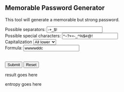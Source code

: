 <!DOCTYPE html>
<html>
<head>
</head>
<body>

<h2>Memorable Password Generator</h2>

<form id="mainForm">
  <p>
    This tool will generate a memorable but strong password.
  </p>
  Possible separators:
  <input type="text" name="possibleSeparators" value="-+_$!">
  <br />
  Possible special characters:
  <input type="text" name="possibleSpecialChars" value="*~?+=-_^%$#@!">
  <br />
  Capitalization
<select name="capitalization">
  <option value="0">All lower</option>
  <option value="1">All upper</option>
  <option value="2">Random</option>
</select>
<br />
Formula:
<input type="text" name="formula" value="wwwwddc">
<br />
  <br /><br />
  <input type="button" value="Submit" onclick="generatePassword(possibleSeparators.value, possibleSpecialChars.value, capitalization.value, formula.value)">
  <input type="button" value="Reset" onclick="reset()">
</form>

<p id="result">
result goes here
</p>
<p id = "entropy">
  entropy goes here
</p>

<script>
  var dict = `about
search
other
which
their
there
contact
business
online
first
would
services
these
click
service
price
people
state
email
health
world
products
music
should
product
system
policy
number
please
support
message
after
software
video
where
rights
public
books
school
through
links
review
years
order
privacy
items
company
group
under
general
research
january
reviews
program
games
could
great
united
hotel
center
store
travel
comments
report
member
details
terms
before
hotels
right
because
local
those
using
results
office
national
design
posted
internet
address
within
states
phone
shipping
reserved
subject
between
forum
family
based
black
check
special
prices
website
index
being
women
today
south
project
pages
version
section
found
sports
house
related
security
county
american
photo
members
power
while
network
computer
systems
three
total
place
download
without
access
think
north
current
posts
media
control
water
history
pictures
personal
since
guide
board
location
change
white
small
rating
children
during
return
students
shopping
account
times
sites
level
digital
profile
previous
events
hours
image
title
another
shall
property
class
still
money
quality
every
listing
content
country
private
little
visit
tools
reply
customer
december
compare
movies
include
college
value
article
provide
source
author
press
learn
around
print
course
canada
process
stock
training
credit
point
science
advanced
sales
english
estate
select
windows
photos
thread
category
large
gallery
table
register
however
october
november
market
library
really
action
start
series
model
features
industry
human
provided
required
second
movie
forums
march
better
yahoo
going
medical
friend
server
study
staff
articles
feedback
again
looking
issues
april
never
users
complete
street
topic
comment
things
working
against
standard
person
below
mobile
party
payment
login
student
programs
offers
legal
above
recent
stores
problem
memory
social
august
quote
language
story
options
rates
create
young
america
field
paper
single
example
girls
password
latest
question
changes
night
texas
poker
status
browse
issue
range
building
seller
court
february
always
result
audio
light
write
offer
groups
given
files
event
release
analysis
request
china
making
picture
needs
possible
might
month
major
areas
future
space
cards
problems
london
meeting
become
interest
child
enter
share
similar
garden
schools
million
added
listed
learning
energy
delivery
popular
stories
journal
reports
welcome
central
images
notice
original
radio
until
color
council
includes
track
archive
others
format
least
society
months
safety
friends
trade
edition
messages
further
updated
having
provides
david
already
green
studies
close
common
drive
specific
several
living
called
short
display
limited
powered
means
director
daily
beach
natural
whether
period
planning
database
official
weather
average
window
france
region
island
record
direct
records
district
calendar
costs
style
front
update
parts
early
miles
sound
resource
present
either
document
works
material
written
federal
hosting
rules
final
adult
tickets
thing
centre
cheap
finance
minutes
third
gifts
europe
reading
topics
cover
usually
together
videos
percent
function
getting
global
economic
player
projects
lyrics
often
submit
germany
amount
watch
included
though
thanks
deals
various
words
linux
james
weight
heart
received
choose
archives
points
magazine
error
camera
clear
receive
domain
methods
chapter
makes
policies
beauty
manager
india
position
taken
listings
models
michael
known
cases
florida
simple
quick
wireless
license
friday
whole
annual
later
basic
shows
google
church
method
purchase
active
response
practice
hardware
figure
holiday
enough
designed
along
among
death
writing
speed
brand
discount
higher
effects
created
remember
yellow
increase
kingdom
thought
stuff
french
storage
japan
doing
loans
shoes
entry
nature
orders
africa
summary
growth
notes
agency
monday
european
activity
although
western
income
force
overall
river
package
contents
players
engine
album
regional
supplies
started
views
plans
double
build
screen
exchange
types
lines
continue
across
benefits
needed
season
apply
someone
anything
printer
believe
effect
asked
sunday
casino
volume
cross
anyone
mortgage
silver
inside
solution
mature
rather
weeks
addition
supply
nothing
certain
running
lower
union
jewelry
clothing
names
robert
homepage
skills
islands
advice
career
military
rental
decision
leave
british
teens
woman
sellers
middle
cable
taking
values
division
coming
tuesday
object
lesbian
machine
length
actually
score
client
returns
capital
follow
sample
shown
saturday
england
culture
flash
george
choice
starting
thursday
courses
consumer
airport
foreign
artist
outside
levels
channel
letter
phones
ideas
summer
allow
degree
contract
button
releases
homes
super
matter
custom
virginia
almost
located
multiple
asian
editor
cause
focus
featured
rooms
female
thomas
primary
cancer
numbers
reason
browser
spring
answer
voice
friendly
schedule
purpose
feature
comes
police
everyone
approach
cameras
brown
physical
medicine
ratings
chicago
forms
glass
happy
smith
wanted
thank
unique
survey
prior
sport
ready
animal
sources
mexico
regular
secure
simply
evidence
station
round
paypal
favorite
option
master
valley
recently
probably
rentals
built
blood
improve
larger
networks
earth
parents
nokia
impact
transfer
kitchen
strong
carolina
wedding
hospital
ground
overview
owners
disease
italy
perfect
classic
basis
command
cities
william
express
award
distance
peter
ensure
involved
extra
partners
budget
rated
guides
success
maximum
existing
quite
selected
amazon
patients
warning
horse
forward
flowers
stars
lists
owner
retail
animals
useful
directly
housing
takes
bring
catalog
searches
trying
mother
traffic
joined
input
strategy
agent
valid
modern
senior
ireland
teaching
grand
testing
trial
charge
units
instead
canadian
normal
wrote
ships
entire
leading
metal
positive
fitness
chinese
opinion
football
abstract
output
funds
greater
likely
develop
artists
guest
seems
trust
contains
session
multi
republic
vacation
century
academic
graphics
indian
expected
grade
dating
pacific
mountain
filter
mailing
vehicle
longer
consider
northern
behind
panel
floor
german
buying
match
proposed
default
require
outdoor
morning
allows
protein
plant
reported
politics
partner
authors
boards
faculty
parties
mission
string
sense
modified
released
stage
internal
goods
unless
richard
detailed
japanese
approved
target
except
ability
maybe
moving
brands
places
pretty
spain
southern
yourself
winter
battery
youth
pressure
boston
keywords
medium
break
purposes
dance
itself
defined
papers
playing
awards
studio
reader
virtual
device
answers
remote
external
apple
offered
theory
enjoy
remove
surface
minimum
visual
variety
teachers
martin
manual
block
subjects
agents
repair
civil
steel
songs
fixed
wrong
hands
finally
updates
desktop
classes
paris
sector
capacity
requires
jersey
fully
father
electric
quotes
officer
driver
respect
unknown
worth
teacher
workers
georgia
peace
campus
showing
creative
coast
benefit
progress
funding
devices
grant
agree
fiction
watches
careers
beyond
families
museum
blogs
accepted
former
complex
agencies
parent
spanish
michigan
columbia
setting
scale
stand
economy
highest
helpful
monthly
critical
frame
musical
angeles
employee
chief
gives
bottom
packages
detail
changed
heard
begin
colorado
royal
clean
switch
russian
largest
african
titles
relevant
justice
connect
bible
basket
applied
weekly
demand
suite
vegas
square
chris
advance
auction
allowed
correct
charles
nation
selling
piece
sheet
seven
older
illinois
elements
species
cells
module
resort
facility
random
pricing
minister
motion
looks
fashion
visitors
monitor
trading
forest
calls
whose
coverage
couple
giving
chance
vision
ending
clients
actions
listen
discuss
accept
naked
clinical
sciences
markets
lowest
highly
appear
lives
currency
leather
patient
actual
stone
commerce
perhaps
persons
tests
village
accounts
amateur
factors
coffee
settings
buyer
cultural
steve
easily
poster
closed
holidays
zealand
balance
graduate
replies
initial
label
thinking
scott
canon
league
waste
minute
provider
optional
sections
chair
fishing
effort
phase
fields
fantasy
letters
motor
context
install
shirt
apparel
crime
count
breast
johnson
quickly
dollars
websites
religion
claim
driving
surgery
patch
measures
kansas
chemical
doctor
reduce
brought
himself
enable
exercise
santa
leader
diamond
israel
servers
alone
meetings
seconds
jones
arizona
keyword
flight
congress
username
produced
italian
pocket
saint
freedom
argument
creating
drugs
joint
premium
fresh
attorney
upgrade
factor
growing
stream
hearing
eastern
auctions
therapy
entries
dates
signed
upper
serious
prime
samsung
limit
began
louis
steps
errors
shops
efforts
informed
thoughts
creek
worked
quantity
urban
sorted
myself
tours
platform
labor
admin
nursing
defense
machines
heavy
covered
recovery
merchant
expert
protect
solid
became
orange
vehicles
prevent
theme
campaign
marine
guitar
finding
examples
saying
spirit
claims
motorola
affairs
touch
intended
towards
goals
election
suggest
branch
charges
serve
reasons
magic
mount
smart
talking
latin
avoid
manage
corner
oregon
element
birth
virus
abuse
requests
separate
quarter
tables
define
racing
facts
column
plants
faith
chain
identify
avenue
missing
domestic
sitemap
moved
houston
reach
mental
viewed
moment
extended
sequence
attack
sorry
centers
opening
damage
reserve
recipes
gamma
plastic
produce
placed
truth
counter
failure
follows
weekend
dollar
ontario
films
bridge
native
williams
movement
printing
baseball
owned
approval
draft
chart
played
contacts
jesus
readers
clubs
jackson
equal
matching
offering
shirts
profit
leaders
posters
variable
expect
parking
compared
workshop
russia
codes
kinds
seattle
golden
teams
lighting
senate
forces
funny
brother
turned
portable
tried
returned
pattern
named
theatre
laser
earlier
sponsor
warranty
indiana
harry
objects
delete
evening
assembly
nuclear
taxes
mouse
signal
criminal
issued
brain
sexual
powerful
dream
obtained
false
flower
passed
supplied
falls
opinions
promote
stated
stats
hawaii
appears
carry
decided
covers
hello
designs
maintain
tourism
priority
adults
clips
savings
graphic
payments
binding
brief
ended
winning
eight
straight
script
served
wants
prepared
dining
alert
atlanta
dakota
queen
credits
clearly
handle
sweet
criteria
pubmed
diego
truck
behavior
enlarge
revenue
measure
changing
votes
looked
festival
ocean
flights
experts
signs
depth
whatever
logged
laptop
vintage
train
exactly
explore
maryland
concept
nearly
eligible
checkout
reality
forgot
handling
origin
gaming
feeds
billion
scotland
faster
dallas
bought
nations
route
followed
broken
frank
alaska
battle
anime
speak
protocol
query
equity
speech
rural
shared
sounds
judge
bytes
forced
fight
height
speaker
filed
obtain
offices
designer
remain
managed
failed
marriage
korea
banks
secret
kelly
leads
negative
austin
toronto
theater
springs
missouri
andrew
perform
healthy
assets
injury
joseph
ministry
drivers
lawyer
figures
married
proposal
sharing
portal
waiting
birthday
gratis
banking
brian
toward
slightly
assist
conduct
lingerie
calling
serving
profiles
miami
comics
matters
houses
postal
controls
breaking
combined
ultimate
wales
minor
finish
noted
reduced
physics
spent
extreme
samples
davis
daniel
reviewed
forecast
removed
helps
singles
cycle
amounts
contain
accuracy
sleep
pharmacy
brazil
creation
static
scene
hunter
crystal
famous
writer
chairman
violence
oklahoma
speakers
drink
academy
dynamic
gender
cleaning
concerns
vendor
intel
officers
referred
supports
regions
junior
rings
meaning
ladies
henry
ticket
guess
agreed
soccer
import
posting
presence
instant
viewing
majority
christ
aspects
austria
ahead
scheme
utility
preview
manner
matrix
devel
despite
strength
turkey
proper
degrees
delta
seeking
inches
phoenix
shares
daughter
standing
comfort
colors
cisco
ordering
alpha
appeal
cruise
bonus
bookmark
specials
disney
adobe
smoking
becomes
drives
alabama
improved
trees
achieve
dress
dealer
nearby
carried
happen
exposure
gambling
refer
miller
outdoors
clothes
caused
luxury
babes
frames
indeed
circuit
layer
printed
removal
easier
printers
adding
kentucky
mostly
taylor
prints
spend
factory
interior
revised
optical
relative
amazing
clock
identity
suites
feeling
hidden
victoria
serial
relief
revision
ratio
planet
copies
recipe
permit
seeing
proof
tennis
bedroom
empty
instance
licensed
orlando
bureau
maine
ideal
specs
recorded
pieces
finished
parks
dinner
lawyers
sydney
stress
cream
trends
discover
patterns
boxes
hills
fourth
advisor
aware
wilson
shape
irish
stations
remains
greatest
firms
operator
generic
usage
charts
mixed
census
exist
wheel
transit
compact
poetry
lights
tracking
angel
keeping
attempt
matches
width
noise
engines
forget
array
accurate
stephen
climate
alcohol
greek
managing
sister
walking
explain
smaller
newest
happened
extent
sharp
lesbians
export
managers
aircraft
modules
sweden
conflict
versions
employer
occur
knows
describe
concern
backup
citizens
heritage
holding
trouble
spread
coach
kevin
expand
audience
assigned
jordan
affect
virgin
raised
directed
dealers
sporting
helping
affected
totally
plate
expenses
indicate
blonde
anderson
organic
albums
cheats
guests
hosted
diseases
nevada
thailand
agenda
anyway
tracks
advisory
logic
template
prince
circle
grants
anywhere
atlantic
edward
investor
leaving
wildlife
cooking
speaking
sponsors
respond
sizes
plain
entered
launch
checking
costa
belgium
guidance
trail
symbol
crafts
highway
buddy
observed
setup
booking
glossary
fiscal
styles
denver
filled
channels
ericsson
appendix
notify
blues
portion
scope
supplier
cables
cotton
biology
dental
killed
border
ancient
debate
starts
causes
arkansas
leisure
learned
notebook
explorer
historic
attached
opened
husband
disabled
crazy
upcoming
britain
concert
scores
comedy
adopted
weblog
linear
bears
carrier
edited
constant
mouth
jewish
meter
linked
portland
concepts
reflect
deliver
wonder
lessons
fruit
begins
reform
alerts
treated
mysql
relating
assume
alliance
confirm
neither
lewis
howard
offline
leaves
engineer
replace
checks
reached
becoming
safari
sugar
stick
allen
relation
enabled
genre
slide
montana
tested
enhance
exact
bound
adapter
formal
hockey
storm
micro
colleges
laptops
showed
editors
threads
supreme
brothers
presents
dolls
estimate
cancel
limits
weapons
paint
delay
pilot
outlet
czech
novel
ultra
winner
idaho
episode
potter
plays
bulletin
modify
oxford
truly
epinions
painting
universe
patent
eating
planned
watching
lodge
mirror
sterling
sessions
kernel
stocks
buyers
journals
jennifer
antonio
charged
broad
taiwan
chosen
greece
swiss
sarah
clark
terminal
nights
behalf
liquid
nebraska
salary
foods
gourmet
guard
properly
orleans
saving
empire
resume
twenty
newly
raise
prepare
avatar
illegal
hundreds
lincoln
helped
premier
tomorrow
decide
consent
drama
visiting
downtown
keyboard
contest
bands
suitable
millions
lunch
audit
chamber
guinea
findings
muscle
clicking
polls
typical
tower
yours
chicken
attend
shower
sending
jason
tonight
holdem
shell
province
catholic
governor
seemed
swimming
spyware
formula
solar
catch
pakistan
reliable
doubt
finder
unable
periods
tasks
attacks
const
doors
symptoms
resorts
biggest
memorial
visitor
forth
insert
gateway
alumni
drawing
ordered
fighting
happens
romance
bruce
split
themes
powers
heaven
pregnant
twice
focused
egypt
bargain
cellular
norway
vermont
asking
blocks
normally
hunting
diabetes
shift
bodies
cutting
simon
writers
marks
flexible
loved
mapping
numerous
birds
indexed
superior
saved
paying
cartoon
shots
moore
granted
choices
carbon
spending
magnetic
registry
crisis
outlook
massive
denmark
employed
bright
treat
header
poverty
formed
piano
sheets
patrick
puerto
displays
plasma
allowing
earnings
mystery
journey
delaware
bidding
risks
banner
charter
barbara
counties
ports
dreams
blogger
stands
teach
occurred
rapid
hairy
reverse
deposit
seminar
latina
wheels
specify
dutch
formats
depends
boots
holds
router
concrete
editing
poland
folder
womens
upload
pulse
voting
courts
notices
detroit
metro
toshiba
strip
pearl
accident
resident
possibly
airline
regard
exists
smooth
strike
flashing
narrow
threat
surveys
sitting
putting
vietnam
trailer
castle
gardens
missed
malaysia
antique
labels
willing
acting
heads
stored
logos
antiques
density
hundred
strange
mention
parallel
honda
amended
operate
bills
bathroom
stable
opera
doctors
lesson
cinema
asset
drinking
reaction
blank
enhanced
entitled
severe
generate
deluxe
humor
monitors
lived
duration
pursuant
fabric
visits
tight
domains
contrast
flying
berlin
siemens
adoption
meant
capture
pounds
buffalo
plane
desire
camping
meets
welfare
caught
marked
driven
measured
medline
bottle
marshall
massage
rubber
closing
tampa
thousand
legend
grace
susan
adams
python
monster
villa
columns
hamilton
cookies
inner
tutorial
entity
cruises
holder
portugal
lawrence
roman
duties
valuable
ethics
forever
dragon
captain
imagine
brings
heating
scripts
stereo
taste
dealing
commit
airlines
liberal
livecam
trips
sides
turns
cache
jacket
oracle
matthew
lease
aviation
hobbies
proud
excess
disaster
console
commands
giant
achieved
injuries
shipped
seats
alarm
voltage
anthony
nintendo
usual
loading
stamps
appeared
franklin
angle
vinyl
mining
ongoing
worst
imaging
betting
liberty
wyoming
convert
analyst
garage
exciting
thongs
ringtone
finland
morgan
derived
pleasure
honor
oriented
eagle
desktops
pants
columbus
nurse
prayer
quiet
postage
producer
cheese
comic
crown
maker
crack
picks
semester
fetish
applies
casinos
smoke
apache
filters
craft
apart
fellow
blind
lounge
coins
gross
strongly
hilton
proteins
horror
familiar
capable
douglas
debian
epson
elected
carrying
victory
madison
editions
mainly
ethnic
actor
finds
fifth
citizen
vertical
prize
occurs
absolute
consists
anytime
soldiers
guardian
lecture
layout
classics
horses
dirty
wayne
donate
taught
worker
alive
temple
prove
wings
breaks
genetic
waters
promise
prefer
ridge
cabinet
modem
harris
bringing
evaluate
tiffany
tropical
collect
toyota
streets
vector
shaved
turning
buffer
purple
larry
mutual
pipeline
syntax
prison
skill
chairs
everyday
moves
inquiry
ethernet
checked
exhibit
throw
trend
sierra
visible
desert
oldest
rhode
mercury
steven
handbook
navigate
worse
summit
victims
spaces
burning
escape
coupons
somewhat
receiver
cialis
boats
glance
scottish
arcade
richmond
russell
tells
obvious
fiber
graph
covering
platinum
judgment
bedrooms
talks
filing
foster
modeling
passing
awarded
trials
tissue
clinton
masters
bonds
alberta
commons
fraud
spectrum
arrival
pottery
emphasis
roger
aspect
awesome
mexican
counts
priced
crash
desired
inter
closer
assumes
heights
shadow
riding
firefox
expense
grove
venture
clinic
korean
healing
princess
entering
packet
spray
studios
buttons
funded
thompson
winners
extend
roads
dublin
rolling
memories
nelson
arrived
creates
faces
tourist
mayor
murder
adequate
senator
yield
grades
cartoons
digest
lodging
hence
entirely
replaced
radar
rescue
losses
combat
reducing
stopped
lakes
closely
diary
kings
shooting
flags
baker
launched
shock
walls
abroad
ebony
drawn
arthur
visited
walker
suggests
beast
operated
targets
overseas
dodge
counsel
pizza
invited
yards
gordon
farmers
queries
ukraine
absence
nearest
cluster
vendors
whereas
serves
woods
surprise
partial
shoppers
couples
ranking
jokes
simpson
twiki
sublime
palace
verify
globe
trusted
copper
dicke
kerry
receipt
supposed
ordinary
nobody
ghost
applying
pride
knowing
reporter
keith
champion
cloudy
linda
chile
plenty
sentence
throat
ignore
maria
uniform
wealth
vacuum
dancing
brass
writes
plaza
outcomes
survival
quest
publish
trans
jonathan
whenever
lifetime
pioneer
booty
acrobat
plates
acres
venue
athletic
thermal
essays
vital
telling
fairly
coastal
config
charity
excel
modes
campbell
stupid
harbor
hungary
traveler
segment
realize
enemy
puzzle
rising
aluminum
wells
wishlist
opens
insight
secrets
lucky
latter
thick
trailers
repeat
syndrome
philips
penalty
glasses
enables
iraqi
builder
vista
jessica
chips
terry
flood
arena
pupils
stewart
outcome
expanded
casual
grown
polish
lovely
extras
centres
jerry
clause
smile
lands
troops
indoor
bulgaria
armed
broker
charger
believed
cooling
trucks
divorce
laura
shopper
tokyo
partly
nikon
candy
pills
tiger
donald
folks
sensor
exposed
telecom
angels
deputy
sealed
loaded
scenes
boost
spanking
founded
chronic
icons
moral
catering
finger
keeps
pound
locate
trained
roses
bread
tobacco
wooden
motors
tough
roberts
incident
gonna
dynamics
decrease
chest
pension
billy
revenues
emerging
worship
craig
herself
churches
damages
reserves
solve
shorts
minority
diverse
johnny
recorder
facing
nancy
tones
passion
sight
defence
patches
refund
towns
trembl
divided
emails
cyprus
insider
seminars
makers
hearts
worry
carter
legacy
pleased
danger
vitamin
widely
phrase
genuine
raising
paradise
hybrid
reads
roles
glory
bigger
billing
diesel
versus
combine
exceed
saudi
fault
babies
karen
compiled
romantic
revealed
albert
examine
jimmy
graham
bristol
margaret
compaq
slowly
rugby
portions
infant
sectors
samuel
fluid
grounds
regards
unlike
equation
baskets
wright
barry
proven
cached
warren
studied
reviewer
involves
profits
devil
grass
comply
marie
florist
cherry
deutsch
kenya
webcam
funeral
nutten
earrings
enjoyed
chapters
charlie
quebec
dennis
francis
sized
manga
noticed
socket
silent
literary
signals
theft
swing
symbols
humans
analog
facial
choosing
talent
dated
seeker
wisdom
shoot
boundary
packard
offset
payday
philip
elite
holders
believes
swedish
poems
deadline
robot
witness
collins
equipped
stages
winds
powder
broadway
acquired
assess
stones
entrance
gnome
roots
losing
attempts
gadgets
noble
glasgow
impacts
gospel
shore
loves
induced
knight
loose
linking
appeals
earned
illness
islamic
pending
parker
lebanon
kennedy
teenage
triple
cooper
vincent
secured
unusual
answered
slots
disorder
routine
toolbar
rocks
titans
wearing
sought
genes
mounted
habitat
firewall
median
scanner
herein
animated
judicial
integer
bachelor
attitude
engaged
falling
basics
montreal
carpet
struct
lenses
binary
genetics
attended
dropped
walter
besides
hosts
moments
atlas
strings
feels
torture
deleted
mitchell
ralph
warner
embedded
inkjet
wizard
corps
actors
liver
liable
brochure
morris
petition
eminem
recall
antenna
picked
assumed
belief
killing
bikini
memphis
shoulder
decor
lookup
texts
harvard
brokers
diameter
ottawa
podcast
seasons
refine
bidder
singer
evans
herald
literacy
fails
aging
plugin
diving
invite
alice
latinas
suppose
involve
moderate
terror
younger
thirty
opposite
rapidly
dealtime
intro
mercedes
clerk
mills
outline
tramadol
holland
receives
jeans
fonts
refers
favor
veterans
sigma
xhtml
occasion
victim
demands
sleeping
careful
arrive
sunset
tracked
moreover
minimal
lottery
framed
aside
licence
michelle
essay
dialogue
camps
declared
aaron
handheld
trace
disposal
florists
packs
switches
romania
consult
greatly
blogging
cycling
midnight
commonly
inform
turkish
pentium
quantum
murray
intent
largely
pleasant
announce
spoke
arrow
sampling
rough
weird
inspired
holes
weddings
blade
suddenly
oxygen
cookie
meals
canyon
meters
merely
passes
pointer
stretch
durham
permits
muslim
sleeve
netscape
cleaner
cricket
feeding
stroke
township
rankings
robin
robinson
strap
sharon
crowd
olympic
remained
entities
customs
rainbow
roulette
decline
gloves
israeli
medicare
skiing
cloud
valve
hewlett
explains
proceed
flickr
feelings
knife
jamaica
shelf
timing
liked
adopt
denied
fotos
britney
freeware
donation
outer
deaths
rivers
tales
katrina
islam
nodes
thumbs
seeds
cited
targeted
skype
realized
twelve
founder
decade
gamecube
dispute
tired
titten
adverse
excerpt
steam
drinks
voices
acute
climbing
stood
perfume
carol
honest
albany
restore
stack
somebody
curve
creator
amber
museums
coding
tracker
passage
trunk
hiking
pierre
jelsoft
headset
oakland
colombia
waves
camel
lamps
suicide
archived
arabia
juice
chase
logical
sauce
extract
panama
payable
courtesy
athens
judges
retired
remarks
detected
decades
walked
arising
nissan
bracelet
juvenile
afraid
acoustic
railway
cassette
pointed
causing
mistake
norton
locked
fusion
mineral
steering
beads
fortune
canvas
parish
claimed
screens
cemetery
planner
croatia
flows
stadium
fewer
coupon
nurses
proxy
lanka
edwards
contests
costume
tagged
berkeley
voted
killer
bikes
gates
adjusted
bishop
pulled
shaped
seasonal
farmer
counters
slave
cultures
norfolk
coaching
examined
encoding
heroes
painted
lycos
zdnet
artwork
cosmetic
resulted
portrait
ethical
carriers
mobility
floral
builders
struggle
schemes
neutral
fisher
spears
bedding
joining
heading
equally
bearing
combo
seniors
worlds
guilty
haven
tablet
charm
violent
basin
ranch
crossing
cottage
drunk
crimes
resolved
mozilla
toner
latex
branches
anymore
delhi
holdings
alien
locator
broke
nepal
zimbabwe
browsing
resolve
melissa
moscow
thesis
nylon
discs
rocky
bargains
frequent
nigeria
ceiling
pixels
ensuring
hispanic
anybody
diamonds
fleet
untitled
bunch
totals
marriott
singing
afford
starring
referral
optimal
distinct
turner
sucking
cents
reuters
spoken
omega
stayed
civic
manuals
watched
saver
thereof
grill
redeem
rogers
grain
regime
wanna
wishes
depend
differ
ranging
monica
repairs
breath
candle
hanging
colored
verified
formerly
situated
seeks
herbal
loving
strictly
routing
stanley
retailer
vitamins
elegant
gains
renewal
opposed
deemed
scoring
brooklyn
sisters
critics
spots
hacker
madrid
margin
solely
salon
norman
turbo
headed
voters
madonna
murphy
thinks
thats
soldier
phillips
aimed
justin
interval
mirrors
tricks
reset
brush
expansys
panels
repeated
assault
spare
kodak
tongue
bowling
danish
monkey
filename
skirt
florence
invest
honey
analyzes
drawings
scenario
lovers
atomic
approx
arabic
gauge
junction
faced
rachel
solving
weekends
produces
chains
kingston
sixth
engage
deviant
quoted
adapters
farms
imports
cheat
bronze
sandy
suspect
macro
sender
crucial
adjacent
tuition
spouse
exotic
viewer
signup
threats
puzzles
reaching
damaged
receptor
laugh
surgical
destroy
citation
pitch
autos
premises
perry
proved
imperial
dozen
benjamin
teeth
cloth
studying
stamp
lotus
salmon
olympus
cargo
salem
starter
upgrades
likes
butter
pepper
weapon
luggage
burden
tapes
zones
races
stylish
maple
grocery
offshore
depot
kenneth
blend
harrison
julie
emission
finest
realty
janet
apparent
phpbb
autumn
probe
toilet
ranked
jackets
routes
packed
excited
outreach
helen
mounting
recover
lopez
balanced
timely
talked
debug
delayed
chuck
explicit
villas
ebook
exclude
peeing
brooks
newton
anxiety
bingo
whilst
spatial
ceramic
prompt
precious
minds
annually
scanners
xanax
fingers
sunny
ebooks
delivers
necklace
leeds
cedar
arranged
theaters
advocacy
raleigh
threaded
qualify
blair
hopes
mason
diagram
burns
pumps
footwear
beijing
peoples
victor
mario
attach
licenses
utils
removing
advised
spider
ranges
pairs
trails
hudson
isolated
calgary
interim
assisted
divine
approve
chose
compound
abortion
dialog
venues
blast
wellness
calcium
newport
indians
shield
harvest
membrane
prague
previews
locally
pickup
mothers
nascar
iceland
candles
sailing
sacred
morocco
chrome
tommy
refused
brake
exterior
greeting
ecology
oliver
congo
botswana
delays
olive
cyber
verizon
scored
clone
dicks
velocity
lambda
relay
composed
tears
oasis
baseline
angry
silicon
compete
lover
belong
honolulu
beatles
rolls
thomson
barnes
malta
daddy
ferry
rabbit
seating
exports
omaha
electron
loads
heather
passport
motel
unions
treasury
warrant
solaris
frozen
occupied
royalty
scales
rally
observer
sunshine
strain
ceremony
somehow
arrested
yamaha
hebrew
gained
dying
laundry
stuck
solomon
placing
stops
homework
adjust
assessed
enabling
filling
imposed
silence
focuses
soviet
treaty
vocal
trainer
organ
stronger
volumes
advances
lemon
toxic
darkness
bizrate
vienna
implied
stanford
packing
statute
rejected
satisfy
shelter
chapel
gamespot
layers
guided
bahamas
powell
mixture
bench
rider
radius
logging
hampton
borders
butts
bobby
sheep
railroad
lectures
wines
nursery
harder
cheapest
travesti
stuart
salvador
salad
monroe
tender
paste
clouds
tanzania
preserve
unsigned
staying
easter
theories
praise
jeremy
venice
estonia
veteran
streams
landing
signing
executed
katie
showcase
integral
relax
namibia
synopsis
hardly
prairie
reunion
composer
sword
absent
sells
ecuador
hoping
accessed
spirits
coral
pixel
float
colin
imported
paths
bubble
acquire
contrary
tribune
vessel
acids
focusing
viruses
cheaper
admitted
dairy
admit
fancy
equality
samoa
stickers
leasing
lauren
beliefs
squad
analyze
ashley
scroll
relate
wages
suffer
forests
invalid
concerts
martial
males
retain
execute
tunnel
genres
cambodia
patents
chaos
wheat
beaver
updating
readings
kijiji
confused
compiler
eagles
bases
accused
unity
bride
defines
airports
begun
brunette
packets
anchor
socks
parade
trigger
gathered
essex
slovenia
notified
beaches
folders
dramatic
surfaces
terrible
routers
pendant
dresses
baptist
hiring
clocks
females
wallace
reflects
taxation
fever
cuisine
surely
myspace
theorem
stylus
drums
arnold
chicks
cattle
radical
rover
treasure
reload
flame
levitra
tanks
assuming
monetary
elderly
floating
bolivia
spell
hottest
stevens
kuwait
emily
alleged
compile
webster
struck
plymouth
warnings
bridal
annex
tribal
curious
freight
rebate
meetup
eclipse
sudan
shuttle
stunning
cycles
affects
detect
actively
ampland
fastest
butler
injured
payroll
cookbook
courier
uploaded
hints
collapse
americas
unlikely
techno
beverage
tribute
wired
elvis
immune
latvia
forestry
barriers
rarely
infected
martha
genesis
barrier
argue
trains
metals
bicycle
letting
arise
celtic
thereby
jamie
particle
minerals
advise
humidity
bottles
boxing
bangkok
hughes
jeffrey
chess
operates
brisbane
survive
oscar
menus
reveal
canal
amino
herbs
clinics
manitoba
missions
watson
lying
costumes
strict
saddam
drill
offense
bryan
protest
hobby
tries
nickname
inline
washing
staffing
trick
enquiry
closure
timber
intense
playlist
showers
ruling
steady
statutes
myers
drops
wider
plugins
enrolled
sensors
screw
publicly
hourly
blame
geneva
freebsd
reseller
handed
suffered
intake
informal
tucson
heavily
swingers
fifty
headers
mistakes
uncle
defining
counting
assure
devoted
jacob
sodium
randy
hormone
timothy
brick
naval
medieval
bridges
captured
thehun
decent
casting
dayton
shortly
cameron
carlos
donna
andreas
warrior
diploma
cabin
innocent
scanning
valium
copying
cordless
patricia
eddie
uganda
fired
trivia
adidas
perth
grammar
syria
disagree
klein
harvey
tires
hazard
retro
gregory
episodes
boolean
circular
anger
mainland
suits
chances
interact
bizarre
glenn
auckland
olympics
fruits
ribbon
startup
suzuki
trinidad
kissing
handy
exempt
crops
reduces
geometry
slovakia
guild
gorgeous
capitol
dishes
barbados
chrysler
nervous
refuse
extends
mcdonald
replica
plumbing
brussels
tribe
trades
superb
trinity
handled
legends
floors
exhaust
shanghai
speaks
burton
davidson
copied
scotia
farming
gibson
roller
batch
organize
alter
nicole
latino
ghana
edges
mixing
handles
skilled
fitted
harmony
asthma
twins
triangle
amend
oriental
reward
windsor
zambia
hydrogen
webshots
sprint
chick
advocate
inputs
genome
escorts
thong
medal
coaches
vessels
walks
knives
arrange
artistic
honors
booth
indie
unified
bones
breed
detector
ignored
polar
fallen
precise
sussex
msgid
invoice
gather
backed
alfred
colonial
carey
motels
forming
embassy
danny
rebecca
slight
proceeds
indirect
amongst
msgstr
arrest
adipex
horizon
deeply
toolbox
marina
prizes
bosnia
browsers
patio
surfing
lloyd
optics
pursue
overcome
attract
brighton
beans
ellis
disable
snake
succeed
leonard
lending
reminder
searched
plains
raymond
insights
sullivan
midwest
karaoke
lonely
hereby
observe
julia
berry
collar
racial
bermuda
amanda
mobiles
kelkoo
exhibits
terrace
bacteria
replied
seafood
novels
ought
safely
finite
kidney
fixes
sends
durable
mazda
allied
throws
moisture
roster
symantec
spencer
wichita
nasdaq
uruguay
timer
tablets
tuning
gotten
tyler
futures
verse
highs
wanting
custody
scratch
launches
ellen
rocket
bullet
towers
racks
nasty
latitude
tumor
deposits
beverly
mistress
trustees
watts
duncan
reprints
bernard
forty
tubes
midlands
priest
floyd
ronald
analysts
queue
trance
locale
nicholas
bundle
hammer
invasion
runner
notion
skins
mailed
fujitsu
spelling
arctic
exams
rewards
beneath
defend
medicaid
infrared
seventh
welsh
belly
quarters
stolen
soonest
haiti
naturals
lenders
fitting
fixtures
bloggers
agrees
surplus
elder
sonic
cheers
belarus
zoning
gravity
thumb
guitars
essence
flooring
ethiopia
mighty
athletes
humanity
holmes
scholars
galaxy
chester
snapshot
caring
segments
dominant
twist
itunes
stomach
buried
newbie
minimize
darwin
ranks
debut
bradley
anatomy
fraction
defects
milton
marker
clarity
sandra
adelaide
monaco
settled
folding
emirates
airfare
vaccine
belize
promised
volvo
penny
robust
bookings
minolta
porter
jungle
ivory
alpine
andale
fabulous
remix
alias
newer
spice
implies
cooler
maritime
periodic
overhead
ascii
prospect
shipment
breeding
donor
tension
trash
shapes
manor
envelope
diane
homeland
excluded
andrea
breeds
rapids
disco
bailey
endif
emotions
incoming
lexmark
cleaners
eternal
cashiers
rotation
eugene
metric
minus
bennett
hotmail
joshua
armenia
varied
grande
closest
actress
assign
tigers
aurora
slides
milan
premiere
lender
villages
shade
chorus
rhythm
digit
argued
dietary
symphony
clarke
sudden
marilyn
lions
findlaw
pools
lyric
claire
speeds
matched
carroll
rational
fighters
chambers
warming
vocals
fountain
chubby
grave
burner
finnish
gentle
deeper
muslims
footage
howto
worthy
reveals
saints
carries
devon
helena
saves
regarded
marion
lobby
egyptian
tunisia
outlined
headline
treating
punch
gotta
cowboy
bahrain
enormous
karma
consist
betty
queens
lucas
tribes
defeat
clicks
honduras
naughty
hazards
insured
harper
mardi
tenant
cabinets
tattoo
shake
algebra
shadows
holly
silly
mercy
hartford
freely
marcus
sunrise
wrapping
weblogs
timeline
belongs
readily
fence
nudist
infinite
diana
ensures
lindsay
legally
shame
civilian
fatal
remedy
realtors
briefly
genius
fighter
flesh
retreat
adapted
barely
wherever
estates
democrat
borough
failing
retained
pamela
andrews
marble
jesse
logitech
surrey
briefing
belkin
highland
modular
brandon
giants
balloon
winston
solved
hawaiian
gratuit
consoles
qatar
magnet
porsche
cayman
jaguar
sheer
posing
hopkins
urgent
infants
gothic
cylinder
witch
cohen
puppy
kathy
graphs
surround
revenge
expires
enemies
finances
accepts
enjoying
patrol
smell
italiano
carnival
roughly
sticker
promises
divide
cornell
satin
deserve
mailto
promo
worried
tunes
garbage
combines
bradford
phrases
chelsea
boring
reynolds
speeches
reaches
schema
catalogs
quizzes
prefix
lucia
savannah
barrel
typing
nerve
planets
deficit
boulder
pointing
renew
coupled
myanmar
metadata
harold
circuits
floppy
texture
handbags
somerset
incurred
antigua
thunder
caution
locks
namely
euros
pirates
aerial
rebel
origins
hired
makeup
textile
nathan
tobago
indexes
hindu
licking
markers
weights
albania
lasting
wicked
kills
roommate
webcams
pushed
slope
reggae
failures
surname
theology
nails
evident
whats
rides
rehab
saturn
allergy
twisted
merit
enzyme
zshops
planes
edmonton
tackle
disks
condo
pokemon
ambien
retrieve
vernon
worldcat
titanium
fairy
builds
shaft
leslie
casio
deutsche
postings
kitty
drain
monte
fires
algeria
blessed
cardiff
cornwall
favors
potato
panic
sticks
leone
excuse
reforms
basement
onion
strand
sandwich
lawsuit
cheque
banners
reject
circles
italic
beats
merry
scuba
passive
valued
courage
verde
gazette
hitachi
batman
hearings
coleman
anaheim
textbook
dried
luther
frontier
settle
stopping
refugees
knights
palmer
derby
peaceful
altered
pontiac
doctrine
scenic
trainers
sewing
conclude
munich
celebs
propose
lighter
advisors
pavilion
tactics
trusts
talented
annie
pillow
derek
shorter
harley
relying
finals
paraguay
steal
parcel
refined
fifteen
fears
predict
boutique
acrylic
rolled
tuner
peterson
shannon
toddler
flavor
alike
homeless
horrible
hungry
metallic
blocked
warriors
cadillac
malawi
sagem
curtis
parental
strikes
lesser
marathon
pressing
gasoline
dressed
scout
belfast
dealt
niagara
warcraft
charms
catalyst
trader
bucks
denial
thrown
prepaid
raises
electro
badge
wrist
analyzed
heath
ballot
lexus
varying
remedies
validity
trustee
weighted
angola
performs
plastics
realm
jenny
helmet
salaries
postcard
elephant
yemen
tsunami
scholar
nickel
buses
expedia
geology
coating
wallet
cleared
smilies
boating
drainage
shakira
corners
broader
rouge
yeast
clearing
coated
intend
louise
kenny
routines
hitting
yukon
beings
aquatic
reliance
habits
striking
podcasts
singh
gilbert
ferrari
brook
outputs
ensemble
insulin
assured
biblical
accent
mysimon
eleven
wives
ambient
utilize
mileage
prostate
adaptor
auburn
unlock
hyundai
pledge
vampire
angela
relates
nitrogen
xerox
merger
softball
firewire
nextel
framing
musician
blocking
rwanda
sorts
vsnet
limiting
dispatch
papua
restored
armor
riders
chargers
remark
dozens
varies
rendered
picking
guards
openings
councils
kruger
pockets
granny
viral
inquire
pipes
laden
aruba
cottages
realtor
merge
edgar
develops
chassis
dubai
pushing
fleece
pierce
allan
dressing
sperm
filme
craps
frost
sally
yacht
tracy
prefers
drilling
breach
whale
tomatoes
bedford
mustang
clusters
antibody
momentum
wiring
pastor
calvin
shark
phases
grateful
emerald
laughing
grows
cliff
tract
ballet
abraham
bumper
webpage
garlic
hostels
shine
senegal
banned
wendy
briefs
diffs
mumbai
ozone
radios
tariff
nvidia
opponent
pasta
muscles
serum
wrapped
swift
runtime
inbox
focal
distant
decimal
propecia
samba
hostel
employ
mongolia
penguin
magical
miracle
manually
reprint
centered
yearly
wound
belle
writings
hamburg
cindy
fathers
charging
marvel
lined
petite
terrain
strips
gossip
rangers
rotary
discrete
beginner
boxed
cubic
sapphire
kinase
skirts
crawford
labeled
marking
serbia
sheriff
griffin
declined
guyana
spies
neighbor
elect
highways
thinkpad
intimate
preston
deadly
bunny
chevy
rounds
longest
tions
dentists
flyer
dosage
variance
cameroon
baking
adaptive
computed
needle
baths
brakes
nirvana
invision
sticky
destiny
generous
madness
emacs
climb
blowing
heated
jackie
sparc
cardiac
dover
adrian
vatican
brutal
learners
token
seekers
yields
suited
numeric
skating
kinda
aberdeen
emperor
dylan
belts
blacks
educated
rebates
burke
proudly
inserted
pulling
basename
obesity
curves
suburban
touring
clara
vertex
tomato
andorra
expired
travels
flush
waiver
hayes
delight
survivor
garcia
cingular
moses
counted
declare
johns
valves
impaired
donors
jewel
teddy
teaches
ventures
bufing
stranger
tragedy
julian
dryer
painful
velvet
tribunal
ruled
pensions
prayers
funky
nowhere
joins
wesley
lately
scary
mattress
mpegs
brunei
likewise
banana
slovak
cakes
mixer
remind
sbjct
charming
tooth
annoying
stays
disclose
affair
drove
washer
upset
restrict
springer
beside
mines
rebound
logan
mentor
fought
baghdad
metres
pencil
freeze
titled
sphere
ratios
concord
endorsed
walnut
lance
ladder
italia
liberia
sherman
maximize
hansen
senators
workout
bleeding
colon
lanes
purse
optimize
stating
caroline
align
bless
engaging
crest
triumph
welding
deferred
alloy
condos
plots
polished
gently
tulsa
locking
casey
draws
fridge
blanket
bloom
simpsons
elliott
fraser
justify
blades
loops
surge
trauma
tahoe
advert
possess
flashers
subaru
vanilla
picnic
souls
arrivals
spank
hollow
vault
securely
fioricet
groove
pursuit
wires
mails
backing
sleeps
blake
travis
endless
figured
orbit
niger
bacon
heater
colony
cannon
circus
promoted
forbes
moldova
paxil
spine
trout
enclosed
cooked
thriller
transmit
apnic
fatty
gerald
pressed
scanned
hunger
mariah
joyce
surgeon
cement
planners
disputes
textiles
missile
intranet
closes
deborah
marco
assists
gabriel
auditor
aquarium
violin
prophet
bracket
isaac
oxide
naples
promptly
modems
harmful
prozac
sexually
dividend
newark
glucose
phantom
playback
turtle
warned
neural
fossil
hometown
badly
apollo
persian
handmade
greene
robots
grenada
scoop
earning
mailman
sanyo
nested
somalia
movers
verbal
blink
carlo
workflow
novelty
bryant
tiles
voyuer
switched
tamil
garmin
fuzzy
grams
richards
budgets
toolkit
render
carmen
hardwood
erotica
temporal
forge
dense
brave
awful
airplane
istanbul
impose
viewers
asbestos
meyer
enters
savage
willow
resumes
throwing
existed
wagon
barbie
knock
potatoes
thorough
peers
roland
optimum
quilt
creature
mounts
syracuse
refresh
webcast
michel
subtle
notre
maldives
stripes
firmware
shepherd
canberra
cradle
mambo
flour
sympathy
choir
avoiding
blond
expects
jumping
fabrics
polymer
hygiene
poultry
virtue
burst
surgeons
bouquet
promotes
mandate
wiley
corpus
johnston
fibre
shades
indices
adware
zoloft
prisoner
daisy
halifax
ultram
cursor
earliest
donated
stuffed
insects
crude
morrison
maiden
examines
viking
myrtle
bored
cleanup
bother
budapest
knitting
attacked
bhutan
mating
compute
redhead
arrives
tractor
allah
unwrap
fares
resist
hoped
safer
wagner
touched
cologne
wishing
ranger
smallest
newman
marsh
ricky
scared
theta
monsters
asylum
lightbox
robbie
stake
cocktail
outlets
arbor
poison`;



  var splitDict = dict.split("\n");
  function updateResult(newText) {
    document.getElementById("result").innerHTML = newText;
  }


  function updateEntropy(newEntropy) {
    document.getElementById("entropy").innerHTML = newEntropy + " bits of entropy (full knowledge)";
  }
  function getRandomWord() {
    return splitDict[Math.floor(Math.random()*splitDict.length)];
  }
  function getRandomDigit() {
    return Math.floor(Math.random() * 6)
  }
  function getRandomSeparator(possibleSeparators) {
    return possibleSeparators[Math.floor(Math.random()*possibleSeparators.length)];
  }
  function getRandomSpecialChar(possibleSpecialChars) {
    return possibleSpecialChars[Math.floor(Math.random()*possibleSpecialChars.length)];
  }
  function randomlyCapitalize(word) {
    if (Math.round(Math.random()) == 1) {
      return word.toUpperCase();
    } else {
      return word;
    }
  }

  function sayYo() {
    alert("yo");
  }

  function saveSettings(possibleSeparators, possibleSpecialChars, capitalize, formula) {
    console.log("saving settings");
    localStorage.setItem("possibleSeparators", possibleSeparators);
    localStorage.setItem("possibleSpecialChars", possibleSpecialChars);
    localStorage.setItem("capitalize", capitalize);
    localStorage.setItem("formula", formula);
  }

  function loadSettings() {
    console.log("loading settings");
    var possibleSeparators = localStorage.getItem("possibleSeparators");
    var possibleSpecialChars = localStorage.getItem("possibleSpecialChars");
    var capitalize = localStorage.getItem("capitalize");
    var formula = localStorage.getItem("formula");
    var form = document.getElementById("mainForm");
    if (possibleSeparators != null) {
      form.possibleSeparators.value = possibleSeparators;
    }
    if (possibleSpecialChars != null) {
      form.possibleSpecialChars.value = possibleSpecialChars;
    }
    if (capitalize != null) {
      form.capitalization.value = capitalize;
    }
    if (formula != null) {
      form.formula.value = formula;
    }
    //form.observe('change', function(){calculateEntropy(form.possibleSeparators.value, form.possibleSpecialChars.value, form.capitalization.value, form.formula.value)});
    form.oninput=function(){calculateEntropy(form.possibleSeparators.value, form.possibleSpecialChars.value, form.capitalization.value, form.formula.value)} ;
    form.onreset=function(){calculateEntropy(form.possibleSeparators.value, form.possibleSpecialChars.value, form.capitalization.value, form.formula.value)} ;
    //form.onkeyup=function(){calculateEntropy(form.possibleSeparators.value, form.possibleSpecialChars.value, form.capitalization.value, form.formula.value)} ;
    form.oninput();
  }

  function calculateEntropy(possibleSeparators, possibleSpecialChars, capitalize, formula) {
    var combinations = 1;

    var totalWords = 0;
    for (var i = 0; i < formula.length; i++) {
      if (formula[i] == "w") {
        combinations *= dict.length;
        totalWords += 1;
      } else if (formula[i] == "d") {
        combinations *= 10;
      } else if (formula[i] == "c") {
        combinations *= possibleSpecialChars.length;
      }
      console.log(combinations);
    }
    if (totalWords >= 2) {
      combinations *= possibleSeparators.length;
    }
    if (capitalize == 2) {
      combinations *= Math.pow(2, totalWords);
    }
    updateEntropy(Math.floor(Math.log(combinations)));
    saveSettings(possibleSeparators, possibleSpecialChars, capitalize, formula);
  }


  function generatePassword(possibleSeparators, possibleSpecialChars, capitalize, formula) {
    var result = "";
    var separator = getRandomSeparator(possibleSeparators);
    for (var i = 0; i < formula.length; i++) {
      if (formula[i] == "w") {
        if (capitalize == 0) {
          result += getRandomWord();
        } else if (capitalize == 1) {
          result += getRandomWord().toUpperCase();
        } else if (capitalize == 2) {
          result += randomlyCapitalize(getRandomWord());
        }

        if (i < formula.length - 1 && formula[i + 1] == "w") {
          result += separator;
        }
      } else if (formula[i] == "d") {
        result += getRandomDigit();
      } else if (formula[i] == "c") {
        result += getRandomSpecialChar(possibleSpecialChars);
      } else {
        alert("There was an error reading your password formula.")
        return;
      }
    }
    updateResult(result);
  }

  // function reset() {
  //   console.log("yo");
  //   var form = document.getElementById("mainForm");
  //   form.possibleSeparators.value = "-+_$!";
  //   form.possibleSpecialChars.value = "*~?+=-_^%$#@!";
  //   form.capitalization.value = "2";
  //   console.log(form.capitalization.value);
  //   form.formula = "wwwwddc";
  // }

  window.onload = function(){loadSettings()};

</script>

</body>
</html>
